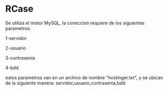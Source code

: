 RCase
=====

Se utiliza el motor MySQL, la coneccion requiere de los siguientes parametros:

1-servidor

2-usuario

3-contrasenia

4-bdd

estos parametros van en un archivo de nombre "hostinger.txt", y se ubican de la siguiente manera:
servidor,usuario,contrasenia,bdd
